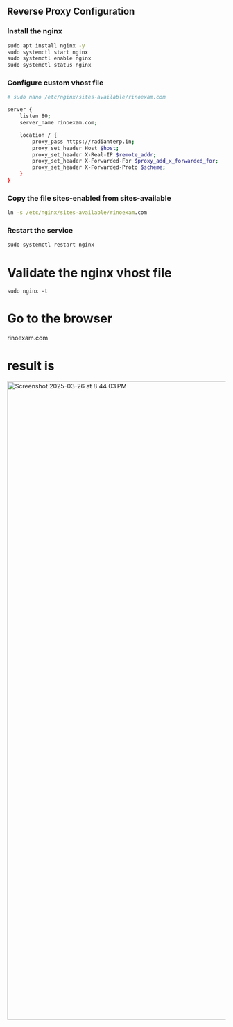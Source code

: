 ## Reverse Proxy Configuration
### Install the nginx
```cmd
sudo apt install nginx -y
sudo systemctl start nginx
sudo systemctl enable nginx
sudo systemctl status nginx
```
### Configure custom vhost file

```sh
# sudo nano /etc/nginx/sites-available/rinoexam.com

server {
    listen 80;
    server_name rinoexam.com;

    location / {
        proxy_pass https://radianterp.in;
        proxy_set_header Host $host;
        proxy_set_header X-Real-IP $remote_addr;
        proxy_set_header X-Forwarded-For $proxy_add_x_forwarded_for;
        proxy_set_header X-Forwarded-Proto $scheme;
    }
}
```
### Copy the file sites-enabled from sites-available
```cmd
ln -s /etc/nginx/sites-available/rinoexam.com
```
### Restart the service
```cmd
sudo systemctl restart nginx
```

# Validate the nginx vhost file
```
sudo nginx -t
```

# Go to the browser
rinoexam.com

# result is 

<img width="1470" alt="Screenshot 2025-03-26 at 8 44 03 PM" src="https://github.com/user-attachments/assets/309d76b0-d239-4ed9-81f0-850c1ad65d0f" />

